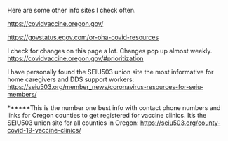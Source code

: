 Here are some other info sites I check often.

https://covidvaccine.oregon.gov/

https://govstatus.egov.com/or-oha-covid-resources

I check for changes on this page a lot.  Changes pop up almost weekly.    https://covidvaccine.oregon.gov/#prioritization

I have personally found the SEIU503 union site the most informative for home caregivers and DDS support workers:   https://seiu503.org/member_news/coronavirus-resources-for-seiu-members/

******This is the number one best info with contact phone numbers and links for Oregon counties to get registered for vaccine clinics. It’s the SEIU503 union site for all counties in Oregon:   https://seiu503.org/county-covid-19-vaccine-clinics/

